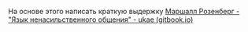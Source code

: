 На основе этого написать краткую выдержку [Маршалл Розенберг - "Язык ненасильственного общения" - ukae (gitbook.io)](https://syalsr.gitbook.io/ukae/psikhologiya/non_violent_communication)

 